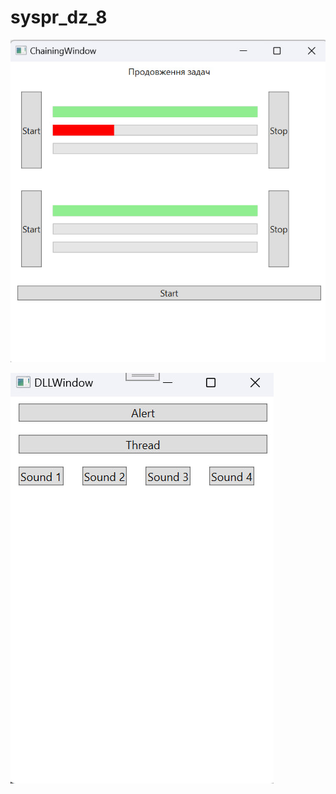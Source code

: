 # syspr_dz_8

![фото программы](screenshots/result.jpg)

![фото программы](screenshots/result1.jpg)
